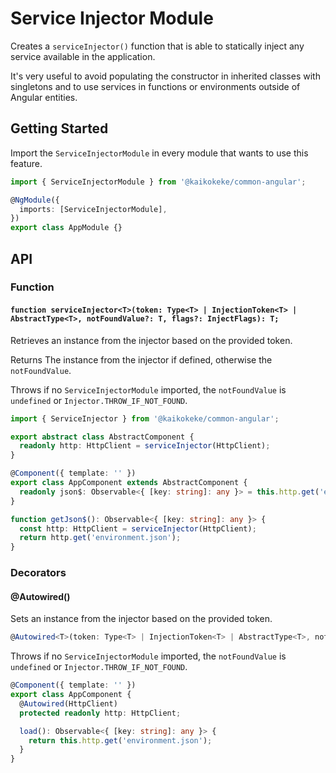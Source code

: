 # Service Injector Module

Creates a `serviceInjector()` function that is able to statically inject any service available in the application.

It's very useful to avoid populating the constructor in inherited classes with singletons and to use services in functions or environments outside of Angular entities.

## Getting Started

Import the `ServiceInjectorModule` in every module that wants to use this feature.

```ts
import { ServiceInjectorModule } from '@kaikokeke/common-angular';

@NgModule({
  imports: [ServiceInjectorModule],
})
export class AppModule {}
```

## API

### Function

#### `function serviceInjector<T>(token: Type<T> | InjectionToken<T> | AbstractType<T>, notFoundValue?: T, flags?: InjectFlags): T;`

Retrieves an instance from the injector based on the provided token.

Returns The instance from the injector if defined, otherwise the `notFoundValue`.

Throws if no `ServiceInjectorModule` imported, the `notFoundValue` is `undefined` or `Injector.THROW_IF_NOT_FOUND`.

```ts
import { ServiceInjector } from '@kaikokeke/common-angular';

export abstract class AbstractComponent {
  readonly http: HttpClient = serviceInjector(HttpClient);
}

@Component({ template: '' })
export class AppComponent extends AbstractComponent {
  readonly json$: Observable<{ [key: string]: any }> = this.http.get('environment.json');
}

function getJson$(): Observable<{ [key: string]: any }> {
  const http: HttpClient = serviceInjector(HttpClient);
  return http.get('environment.json');
}
```

### Decorators

#### @Autowired()

Sets an instance from the injector based on the provided token.

```ts
@Autowired<T>(token: Type<T> | InjectionToken<T> | AbstractType<T>, notFoundValue?: T, flags?: InjectFlags)
```

Throws if no `ServiceInjectorModule` imported, the `notFoundValue` is `undefined` or `Injector.THROW_IF_NOT_FOUND`.

```ts
@Component({ template: '' })
export class AppComponent {
  @Autowired(HttpClient)
  protected readonly http: HttpClient;

  load(): Observable<{ [key: string]: any }> {
    return this.http.get('environment.json');
  }
}
```
